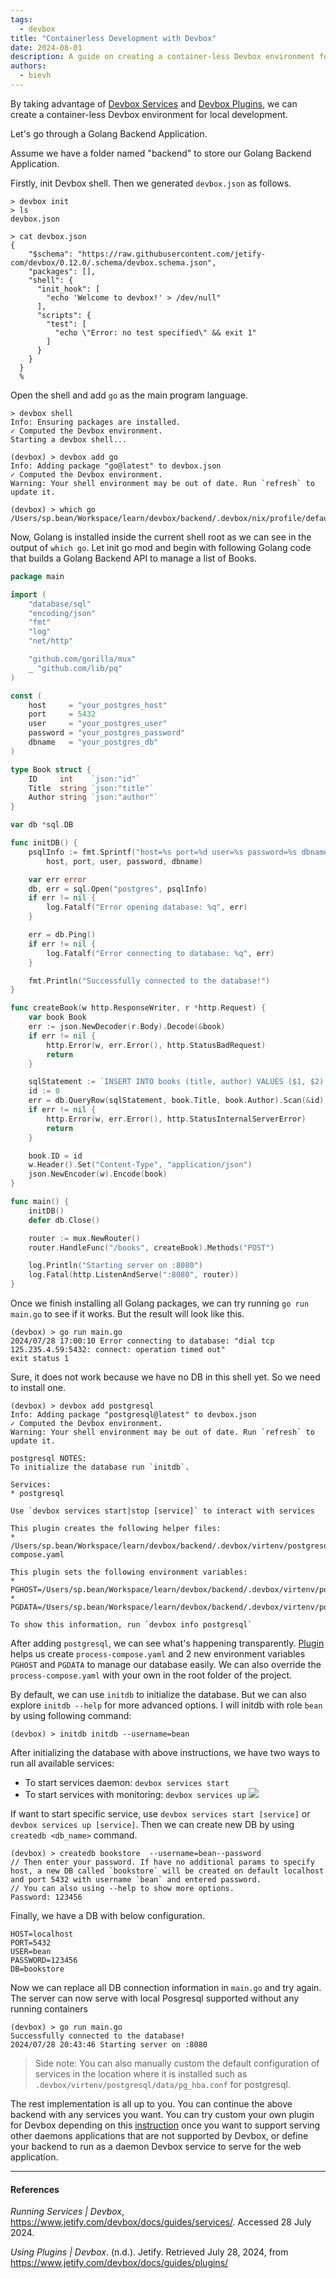 ```yaml
---
tags: 
  - devbox
title: "Containerless Development with Devbox"
date: 2024-08-01
description: A guide on creating a container-less Devbox environment for local development, using Golang as an example
authors:
  - bievh
---
```

By taking advantage of [Devbox Services](../introduction/¶%20Devbox%20Services.md) and [Devbox Plugins](../introduction/¶%20Devbox%20Plugins.md), we can create a container-less Devbox environment for local development.

Let's go through a Golang Backend Application.

Assume we have a folder named "backend" to store our Golang Backend Application.

Firstly, init Devbox shell. Then we generated `devbox.json` as follows.
```
> devbox init
> ls
devbox.json

> cat devbox.json
{
    "$schema": "https://raw.githubusercontent.com/jetify-com/devbox/0.12.0/.schema/devbox.schema.json",
    "packages": [],
    "shell": {
      "init_hook": [
        "echo 'Welcome to devbox!' > /dev/null"
      ],
      "scripts": {
        "test": [
          "echo \"Error: no test specified\" && exit 1"
        ]
      }
    }
  }
  %
```

Open the shell and add `go` as the main program language.
```
> devbox shell
Info: Ensuring packages are installed.
✓ Computed the Devbox environment.
Starting a devbox shell...

(devbox) > devbox add go
Info: Adding package "go@latest" to devbox.json
✓ Computed the Devbox environment.
Warning: Your shell environment may be out of date. Run `refresh` to update it.

(devbox) > which go 
/Users/sp.bean/Workspace/learn/devbox/backend/.devbox/nix/profile/default/bin/go
```

Now, Golang is installed inside the current shell root as we can see in the output of `which go`. Let init go mod and begin with following Golang code that builds a Golang Backend API to manage a list of Books.

```GO
package main

import (
    "database/sql"
    "encoding/json"
    "fmt"
    "log"
    "net/http"

    "github.com/gorilla/mux"
    _ "github.com/lib/pq"
)

const (
    host     = "your_postgres_host"
    port     = 5432
    user     = "your_postgres_user"
    password = "your_postgres_password"
    dbname   = "your_postgres_db"
)

type Book struct {
    ID     int    `json:"id"`
    Title  string `json:"title"`
    Author string `json:"author"`
}

var db *sql.DB

func initDB() {
    psqlInfo := fmt.Sprintf("host=%s port=%d user=%s password=%s dbname=%s sslmode=disable",
        host, port, user, password, dbname)

    var err error
    db, err = sql.Open("postgres", psqlInfo)
    if err != nil {
        log.Fatalf("Error opening database: %q", err)
    }

    err = db.Ping()
    if err != nil {
        log.Fatalf("Error connecting to database: %q", err)
    }

    fmt.Println("Successfully connected to the database!")
}

func createBook(w http.ResponseWriter, r *http.Request) {
    var book Book
    err := json.NewDecoder(r.Body).Decode(&book)
    if err != nil {
        http.Error(w, err.Error(), http.StatusBadRequest)
        return
    }

    sqlStatement := `INSERT INTO books (title, author) VALUES ($1, $2) RETURNING id`
    id := 0
    err = db.QueryRow(sqlStatement, book.Title, book.Author).Scan(&id)
    if err != nil {
        http.Error(w, err.Error(), http.StatusInternalServerError)
        return
    }

    book.ID = id
    w.Header().Set("Content-Type", "application/json")
    json.NewEncoder(w).Encode(book)
}

func main() {
    initDB()
    defer db.Close()

    router := mux.NewRouter()
    router.HandleFunc("/books", createBook).Methods("POST")

    log.Println("Starting server on :8080")
    log.Fatal(http.ListenAndServe(":8080", router))
}
```

Once we finish installing all Golang packages, we can try running `go run main.go` to see if it works. But the result will look like this.
```
(devbox) > go run main.go
2024/07/28 17:00:10 Error connecting to database: "dial tcp 125.235.4.59:5432: connect: operation timed out"
exit status 1
```

Sure, it does not work because we have no DB in this shell yet. So we need to install one.
```
(devbox) > devbox add postgresql
Info: Adding package "postgresql@latest" to devbox.json
✓ Computed the Devbox environment.
Warning: Your shell environment may be out of date. Run `refresh` to update it.

postgresql NOTES:
To initialize the database run `initdb`.

Services:
* postgresql

Use `devbox services start|stop [service]` to interact with services

This plugin creates the following helper files:
* /Users/sp.bean/Workspace/learn/devbox/backend/.devbox/virtenv/postgresql/process-compose.yaml

This plugin sets the following environment variables:
* PGHOST=/Users/sp.bean/Workspace/learn/devbox/backend/.devbox/virtenv/postgresql
* PGDATA=/Users/sp.bean/Workspace/learn/devbox/backend/.devbox/virtenv/postgresql/data

To show this information, run `devbox info postgresql`
```

After adding `postgresql`, we can see what's happening transparently. [Plugin](../introduction/¶%20Devbox%20Plugins.md) helps us create `process-compose.yaml` and 2 new environment variables `PGHOST` and `PGDATA` to manage our database easily. We can also override the `process-compose.yaml` with your own in the root folder of the project.

By default, we can use `initdb` to initialize the database. But we can also explore `initdb --help` for more advanced options. I will initdb with role `bean` by using following command:
```
(devbox) > initdb initdb --username=bean
```

After initializing the database with above instructions, we have two ways to run all available services:
- To start services daemon: `devbox services start`
- To start services with monitoring: `devbox services up`
  ![](../assets/services-top.webp)
  
If want to start specific service, use `devbox services start [service]` or `devbox services up [service]`. Then we can create new DB by using `createdb <db_name>` command.
```
(devbox) > createdb bookstore  --username=bean--password
// Then enter your password. If have no additional params to specify host, a new DB called `bookstore` will be created on default localhost and port 5432 with username `bean` and entered password.
// You can also using --help to show more options.
Password: 123456
```

Finally, we have a DB with below configuration.
```
HOST=localhost
PORT=5432
USER=bean
PASSWORD=123456
DB=bookstore
```

Now we can replace all DB connection information in `main.go` and try again. The server can now serve with local Posgresql supported without any running containers
```
(devbox) > go run main.go
Successfully connected to the database!
2024/07/28 20:43:46 Starting server on :8080
```

> Side note: You can also manually custom the default configuration of services in the location where it is installed such as `.devbox/virtenv/postgresql/data/pg_hba.conf` for postgresql.

The rest implementation is all up to you. You can continue the above backend with any services you want. You can try custom your own plugin for Devbox depending on this [instruction](https://www.jetify.com/devbox/docs/guides/creating_plugins/) once you want to support serving other daemons applications that are not supported by Devbox, or define your backend to run as a daemon Devbox service to serve for the web application.

---
#### References
*Running Services | Devbox*, https://www.jetify.com/devbox/docs/guides/services/. Accessed 28 July 2024.

*Using Plugins | Devbox*. (n.d.). Jetify. Retrieved July 28, 2024, from https://www.jetify.com/devbox/docs/guides/plugins/
